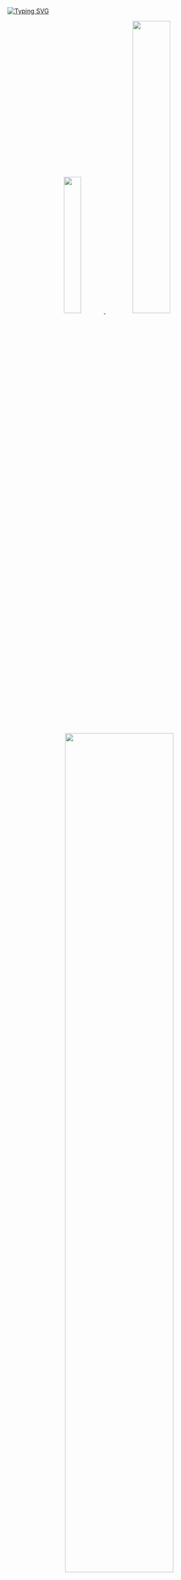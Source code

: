 [![Typing SVG](https://readme-typing-svg.demolab.com?font=Bebas+Neue&size=220&duration=2000&pause=500&color=5594F0&background=FFFFFF00&center=true&vCenter=true&multiline=true&random=false&width=4350&height=700&lines=Anywhere%2C+Anything%2C+Adaptable;Server+Devloper%2C+Pahn+Younghwan)](https://git.io/typing-svg)



<div align = "center">
<a href="https://github.com/anuraghazra/github-readme-stats">
    <img src="https://github-readme-stats.vercel.app/api/top-langs/?username=lopahn2&layout=donut&show_icons=true&theme=material-palenight&hide_border=true&bg_color=20232a&icon_color=58A6FF&text_color=fff&title_color=58A6FF&count_private=true&hide=javascript,html,css,typescript,dart,python" width=28% />
</a>    
<a href="https://github.com/anuraghazra/github-readme-stats">
  <img src="https://github-readme-stats.vercel.app/api?username=lopahn2&show_icons=true&theme=material-palenight&hide_border=true&bg_color=20232a&icon_color=58A6FF&text_color=fff&title_color=58A6FF&count_private=true" width=41% />
</a>
<a href="https://github.com/ashutosh00710/github-readme-activity-graph">
    <img src="https://github-readme-activity-graph.vercel.app/graph?username=lopahn2&theme=react-dark&bg_color=20232a&hide_border=true&line=58A6FF&color=58A6FF" width=69.5%/>
</a>
</div>


---
### :books: Tech. Blog
- Tech. Blog - [개발자의 기록장](https://velog.io/@lopahn2)

### :school_satchel: Experience
#### Software Maestro 14th ( 23. 03 ~ 23. 12 )
- 과학기술정보통신부 주관 소프트웨어 인재 발굴 프로그램

#### Architecture on AWS Education ( 23. 07 )
- AWS 주관 VPC to EKS 클라우드 서비스 교육 프로그램

#### Design Thinking - SAP App Haus ( 23. 05 )
- SAP App Hasu 주관 Design Thinking 교육 수료

#### Codeit! 대학생 코딩캠프 ( 20.09 )
- Codeit! 주관 대학생 온라인 코딩 캠프 교육 수료

### :100: Awards
#### :trophy: [서울과학기술대학교 주관] IT 서비스 경진대회 개발부분 은상 ( 23. 12 )
#### :trophy: [대구시청 주관] 대구시청 ABB 블록체인 메이커톤 최우수상 ( 23. 11 )
#### :trophy: [Google 주관] GDSC Solution Challenge Global Top 100 ( 23. 01 ~ 23. 03 )
#### :trophy: [과학기술정보통신부 주관] OSAM 오픈소스 해커톤 육군참모총장상 ( 23. 09 ~ 23. 12 )
#### :trophy: [39사단 주관] 해안 경계 디지털 작전 지원 여단장표창 ( 22. 01 )

  
---

### <p align="left">Tool For Dev</p>
<p align="left">
<img alt="Node.js" src="https://img.shields.io/badge/Node.js-ffffff.svg?&style=for-the-badge&logo=Node.js&logoColor=339933"/> <img alt="Spring" src="https://img.shields.io/badge/Spring-ffffff.svg?&style=for-the-badge&logo=Spring&logoColor=6DB33F"/> <img alt="Solidity" src="https://img.shields.io/badge/Solidity-ffffff.svg?&style=for-the-badge&logo=Ethereum&logoColor=363636"/>
</p>

### <p align="left">Infra</p>
<p align="left">
<img alt="Amazon EKS" src="https://img.shields.io/badge/Amazon%20EKS-ffffff.svg?&style=for-the-badge&logo=Amazon&logoColor=232F3E"/> <img alt="Amazon ECR" src="https://img.shields.io/badge/Amazon%20ECR-ffffff.svg?&style=for-the-badge&logo=Amazon&logoColor=232F3E"/> <img alt="Kubernetes" src="https://img.shields.io/badge/Kubernetes-ffffff.svg?&style=for-the-badge&logo=Kubernetes&logoColor=#326CE5"/> <img alt="Docker" src ="https://img.shields.io/badge/Docker-ffffff.svg?&style=for-the-badge&logo=Docker&logoColor=#2496ED"/>  <img alt="Terraform" src="https://img.shields.io/badge/Terraform-ffffff.svg?&style=for-the-badge&logo=Terraform&logoColor=7B42BC"/> <img alt="Kafka" src="https://img.shields.io/badge/Kafka-ffffff.svg?&style=for-the-badge&logo=ApacheKafka&logoColor=231F20"/>
</p>

### <p align="left">AWS Skill</p>
<p align="left">
<img alt="AWS Cloud9" src="https://img.shields.io/badge/AWS%20Cloud9-ffffff.svg?&style=for-the-badge&logo=Amazon&logoColor=232F3E"/>   <img alt="Amazon RDS" src="https://img.shields.io/badge/Amazon%20RDS-ffffff.svg?&style=for-the-badge&logo=Amazon&logoColor=232F3E"/> <img alt="Amazon EFS" src="https://img.shields.io/badge/Amazon%20EFS-ffffff.svg?&style=for-the-badge&logo=Amazon&logoColor=232F3E"/> <img alt="Amazon S3" src="https://img.shields.io/badge/Amazon%20S3-ffffff.svg?&style=for-the-badge&logo=Amazon&logoColor=232F3E"/> <img alt="Amazon EC2" src="https://img.shields.io/badge/Amazon%20EC2-ffffff.svg?&style=for-the-badge&logo=Amazon&logoColor=232F3E"/> <img alt="Amazon VPC" src="https://img.shields.io/badge/Amazon%20VPC-ffffff.svg?&style=for-the-badge&logo=Amazon&logoColor=232F3E"/> <img alt="Amazon Route 53" src="https://img.shields.io/badge/Amazon%20Route%2053-ffffff.svg?&style=for-the-badge&logo=Amazon&logoColor=232F3E"/>    
</p>

---
  
### <p align="left">Be Studing</p>
<p align = "left"> <img alt="TypeScript" src ="https://img.shields.io/badge/TypeScript-ffffff.svg?&style=for-the-badge&logo=TypeScript&logoColor=#3178C6"/> <img alt="Go" src ="https://img.shields.io/badge/Go-ffffff.svg?&style=for-the-badge&logo=Go&logoColor=#00ADD8"/> <img alt="Microservices Architecture" src="https://img.shields.io/badge/Microservices%20Architecture-ffffff.svg?&style=for-the-badge"/>
    <img alt="CQRS" src="https://img.shields.io/badge/CQRS-ffffff.svg?&style=for-the-badge"/></p>

  
---









